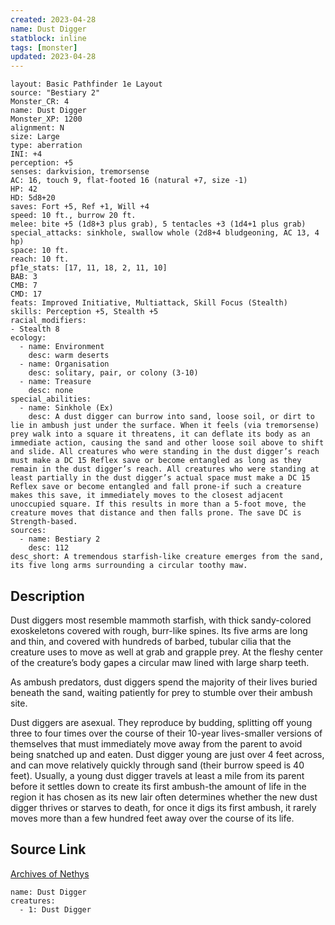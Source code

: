 ```yaml
---
created: 2023-04-28
name: Dust Digger
statblock: inline
tags: [monster]
updated: 2023-04-28
---
```

```statblock
layout: Basic Pathfinder 1e Layout
source: "Bestiary 2"
Monster_CR: 4
name: Dust Digger
Monster_XP: 1200
alignment: N
size: Large
type: aberration
INI: +4
perception: +5
senses: darkvision, tremorsense
AC: 16, touch 9, flat-footed 16 (natural +7, size -1)
HP: 42
HD: 5d8+20
saves: Fort +5, Ref +1, Will +4
speed: 10 ft., burrow 20 ft.
melee: bite +5 (1d8+3 plus grab), 5 tentacles +3 (1d4+1 plus grab)
special_attacks: sinkhole, swallow whole (2d8+4 bludgeoning, AC 13, 4 hp)
space: 10 ft.
reach: 10 ft.
pf1e_stats: [17, 11, 18, 2, 11, 10]
BAB: 3
CMB: 7
CMD: 17
feats: Improved Initiative, Multiattack, Skill Focus (Stealth)
skills: Perception +5, Stealth +5
racial_modifiers:
- Stealth 8
ecology:
  - name: Environment
    desc: warm deserts
  - name: Organisation
    desc: solitary, pair, or colony (3-10)
  - name: Treasure
    desc: none
special_abilities:
  - name: Sinkhole (Ex)
    desc: A dust digger can burrow into sand, loose soil, or dirt to lie in ambush just under the surface. When it feels (via tremorsense) prey walk into a square it threatens, it can deflate its body as an immediate action, causing the sand and other loose soil above to shift and slide. All creatures who were standing in the dust digger’s reach must make a DC 15 Reflex save or become entangled as long as they remain in the dust digger’s reach. All creatures who were standing at least partially in the dust digger’s actual space must make a DC 15 Reflex save or become entangled and fall prone-if such a creature makes this save, it immediately moves to the closest adjacent unoccupied square. If this results in more than a 5-foot move, the creature moves that distance and then falls prone. The save DC is Strength-based.
sources:
  - name: Bestiary 2
    desc: 112
desc_short: A tremendous starfish-like creature emerges from the sand, its five long arms surrounding a circular toothy maw. 
```
## Description
Dust diggers most resemble mammoth starfish, with thick sandy-colored exoskeletons covered with rough, burr-like spines. Its five arms are long and thin, and covered with hundreds of barbed, tubular cilia that the creature uses to move as well at grab and grapple prey. At the fleshy center of the creature’s body gapes a circular maw lined with large sharp teeth. 

As ambush predators, dust diggers spend the majority of their lives buried beneath the sand, waiting patiently for prey to stumble over their ambush site. 

Dust diggers are asexual. They reproduce by budding, splitting off young three to four times over the course of their 10-year lives-smaller versions of themselves that must immediately move away from the parent to avoid being snatched up and eaten. Dust digger young are just over 4 feet across, and can move relatively quickly through sand (their burrow speed is 40 feet). Usually, a young dust digger travels at least a mile from its parent before it settles down to create its first ambush-the amount of life in the region it has chosen as its new lair often determines whether the new dust digger thrives or starves to death, for once it digs its first ambush, it rarely moves more than a few hundred feet away over the course of its life.
## Source Link
[Archives of Nethys](https://aonprd.com/MonsterDisplay.aspx?ItemName=Dust%20Digger)
```encounter-table
name: Dust Digger
creatures:
  - 1: Dust Digger
```
